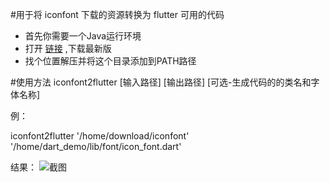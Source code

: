 #用于将 iconfont 下载的资源转换为 flutter 可用的代码 
* 首先你需要一个Java运行环境 
* 打开 [链接](https://github.com/actar676309180/iconfont2flutter/releases/) ,下载最新版
* 找个位置解压并将这个目录添加到PATH路径 

#使用方法 
iconfont2flutter [输入路径] [输出路径] [可选-生成代码的的类名和字体名称]

例： 

iconfont2flutter '/home/download/iconfont' '/home/dart_demo/lib/font/icon_font.dart'

结果：
![截图](https://github.com/actar676309180/iconfont2flutter/blob/master/images/2018-10-03%2019-47-44.png)